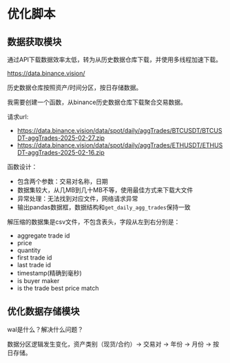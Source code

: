 # 优化脚本

## 数据获取模块

通过API下载数据效率太低，转为从历史数据仓库下载，并使用多线程加速下载。

https://data.binance.vision/

历史数据仓库按照资产/时间分区，按日存储数据。

我需要创建一个函数，从binance历史数据仓库下载聚合交易数据。

请求url: 
- https://data.binance.vision/data/spot/daily/aggTrades/BTCUSDT/BTCUSDT-aggTrades-2025-02-27.zip
- https://data.binance.vision/data/spot/daily/aggTrades/ETHUSDT/ETHUSDT-aggTrades-2025-02-16.zip

函数设计：
- 包含两个参数：交易对名称，日期
- 数据集较大，从几MB到几十MB不等，使用最佳方式来下载大文件
- 异常处理：无法找到对应文件，网络请求异常
- 输出pandas数据框，数据结构和`get_daily_agg_trades`保持一致

解压缩的数据集是csv文件，不包含表头，字段从左到右分别是：
- aggregate trade id
- price
- quantity
- first trade id
- last trade id
- timestamp(精确到毫秒)
- is buyer maker
- is the trade best price match

## 优化数据存储模块

wal是什么？解决什么问题？

数据分区逻辑发生变化，资产类别（现货/合约）-> 交易对 -> 年份 -> 月份 -> 按日存储。
